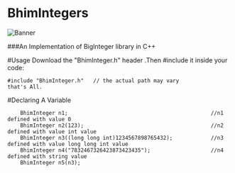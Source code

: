# BhimIntegers
![Banner](https://github.com/kothariji/BhimIntegers/blob/master/Bhim%20Integers.jpg?raw=true)

###An Implementation of BigInteger library in C++


#Usage
Download the "BhimInteger.h" header .Then #include it inside your code:
```
#include "BhimInteger.h"   // the actual path may vary
that's All.
```
#Declaring A Variable
```
    BhimInteger n1;                                             //n1 defined with value 0
    BhimInteger n2(123);                                        //n2 defined with value int value
    BhimInteger n3((long long int)1234567898765432);            //n3 defined with value long long int value
    BhimInteger n4("7832467326423873423435");                   //n4 defined with string value
    BhimInteger n5(n3);   
```

